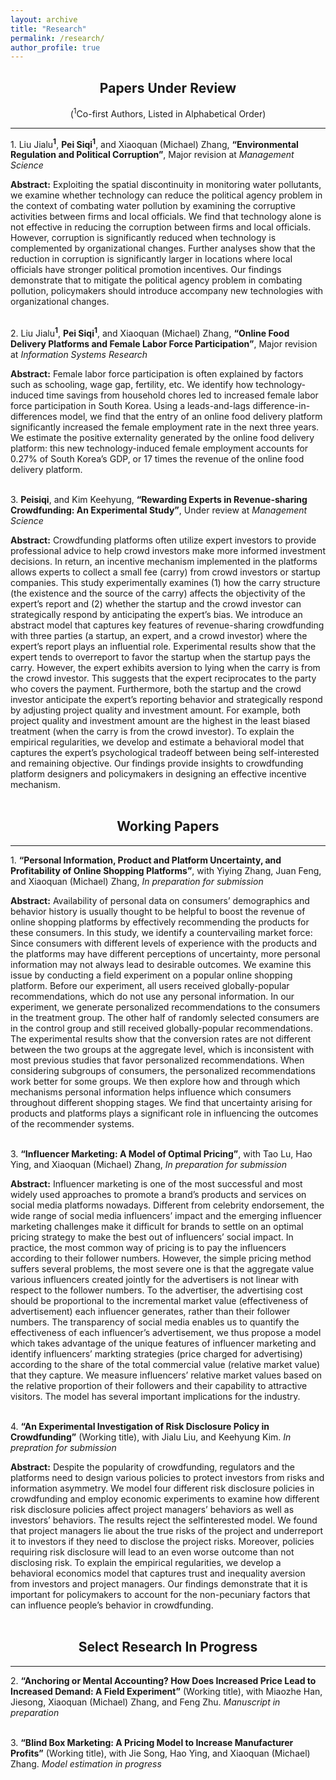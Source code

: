 ```yaml
---
layout: archive
title: "Research"
permalink: /research/
author_profile: true
---
```


## <center>Papers Under Review</center>
<center>(<sup>1</sup>Co-first Authors, Listed in Alphabetical Order)</center>

---

&#49;. Liu Jialu<sup>**1**</sup>, **Pei Siqi**<sup>**1**</sup>, and Xiaoquan (Michael) Zhang, **“Environmental Regulation and Political Corruption”**, Major revision at *Management Science*  


**Abstract:** Exploiting the spatial discontinuity in monitoring water pollutants, we examine whether technology can reduce the political agency problem in the context of combating water pollution by examining the corruptive activities between firms and local officials. We find that technology alone is not effective in reducing the corruption between firms and local officials. However, corruption is significantly reduced when technology is complemented by organizational changes. Further analyses show that the reduction in corruption is significantly larger in locations where local officials have stronger political promotion incentives. Our findings demonstrate that to mitigate the political agency problem in combating pollution, policymakers should introduce accompany new technologies with organizational changes.
<br>
<br>
 
 
&#50;. Liu Jialu<sup>**1**</sup>, **Pei Siqi**<sup>**1**</sup>, and Xiaoquan (Michael) Zhang, **“Online Food Delivery Platforms and Female Labor Force Participation”**, Major revision at *Information Systems Research*  

  
  
**Abstract:** Female labor force participation is often explained by factors such as schooling, wage gap, fertility, etc. We identify how technology-induced time savings from household chores led to increased female labor force participation in South Korea. Using a leads-and-lags difference-in-differences model, we find that the entry of an online food delivery platform significantly increased the female employment rate in the next three years. We estimate the positive externality generated by the online food delivery platform: this new technology-induced female employment accounts for 0.27% of South Korea’s GDP, or 17 times the revenue of the online food delivery platform.
<br>
<br>
 
 
&#51;. **Peisiqi**, and Kim Keehyung, **“Rewarding Experts in Revenue-sharing Crowdfunding: An Experimental Study”**, Under review at *Management Science*

**Abstract:** Crowdfunding platforms often utilize expert investors to provide professional advice to help crowd investors make more informed investment decisions. In return, an incentive mechanism implemented in the platforms allows experts to collect a small fee (carry) from crowd investors or startup companies. This study experimentally examines (1) how the carry structure (the existence and the source of the carry) affects the objectivity of the expert’s report and (2) whether the startup and the crowd investor can strategically respond by anticipating the expert’s bias. We introduce an abstract model that captures key features of revenue-sharing crowdfunding with three parties (a startup, an expert, and a crowd investor) where the expert’s report plays an influential role. Experimental results show that the expert tends to overreport to favor the startup when the startup pays the carry. However, the expert exhibits aversion to lying when the carry is from the crowd investor. This suggests that the expert reciprocates to the party who covers the payment. Furthermore, both the startup and the crowd investor anticipate the expert’s reporting behavior and strategically respond by adjusting project quality and investment amount. For example, both project quality and investment amount are the highest in the least biased treatment (when the carry is from the crowd investor). To explain the empirical regularities, we develop and estimate a behavioral model that captures the expert’s psychological tradeoff between being self-interested and remaining objective. Our findings provide insights to crowdfunding platform designers and policymakers in designing an effective incentive mechanism.
<br>
<br> 
  
## <center>Working Papers</center>
---


&#49;. **“Personal Information, Product and Platform Uncertainty, and Profitability of Online Shopping Platforms”**, with Yiying Zhang, Juan Feng, and Xiaoquan (Michael) Zhang, *In preparation for submission*

**Abstract:** Availability of personal data on consumers’ demographics and behavior history is usually thought to be helpful to boost the revenue of online shopping platforms by effectively recommending the products for these consumers. In this study, we identify a countervailing market force: Since consumers with different levels of experience with the products and the platforms may have different perceptions of uncertainty, more personal information may not always lead to desirable outcomes. We examine this issue by conducting a field experiment on a popular online shopping platform. Before our experiment, all users received globally-popular recommendations, which do not use any personal information. In our experiment, we generate personalized recommendations to the consumers in the treatment group. The other half of randomly selected consumers are in the control group and still received globally-popular recommendations. The experimental results show that the conversion rates are not different between the two groups at the aggregate level, which is inconsistent with most previous studies that favor personalized recommendations. When considering subgroups of consumers, the personalized recommendations work better for some groups. We then explore how and through which mechanisms personal information helps influence which consumers throughout different shopping stages. We find that uncertainty arising for products and platforms plays a significant role in influencing the outcomes of the recommender systems. 
<br>
<br>

&#51;. **“Influencer Marketing: A Model of Optimal Pricing”**, with Tao Lu, Hao Ying, and Xiaoquan (Michael) Zhang, *In preparation for submission*

**Abstract:** Influencer marketing is one of the most successful and most widely used approaches to promote a brand’s products and services on social media platforms nowadays. Different from celebrity endorsement, the wide range of social media influencers’ impact and the emerging influencer marketing challenges make it difficult for brands to settle on an optimal pricing strategy to make the best out of influencers’ social impact. In practice, the most common way of pricing is to pay the influencers according to their follower numbers. However, the simple pricing method suffers several problems, the most severe one is that the aggregate value various influencers created jointly for the advertisers is not linear with respect to the follower numbers. To the advertiser, the advertising cost should be proportional to the incremental market value (effectiveness of advertisement) each influencer generates, rather than their follower numbers. The transparency of social media enables us to quantify the effectiveness of each influencer’s advertisement, we thus propose a model which takes advantage of the unique features of influencer marketing and identify influencers’ markting strategies (price charged for advertising) according to the share of the total commercial value (relative market value) that they capture. We measure influencers’ relative market values based on the relative proportion of their followers and their capability to attractive visitors. The model has several important implications for the industry.
<br>
<br>

&#52;. **“An Experimental Investigation of Risk Disclosure Policy in Crowdfunding”** (Working title), with Jialu Liu, and Keehyung Kim. *In prepration for submission*  

**Abstract:** Despite the popularity of crowdfunding, regulators and the platforms need to design various policies to protect investors from risks and information asymmetry. We model four different risk disclosure policies in crowdfunding and employ economic experiments to examine how different risk disclosure policies affect project managers’ behaviors as well as investors’ behaviors. The results reject the selfinterested model. We found that project managers lie about the true risks of the project and underreport it to investors if they need to disclose the project risks. Moreover, policies requiring risk disclosure will lead to an even worse outcome than not disclosing risk. To explain the empirical regularities, we develop a behavioral economics model that captures trust and inequality aversion from investors and project managers. Our findings demonstrate that it is important for policymakers to account for the non-pecuniary factors that can influence people’s behavior in crowdfunding.
<br>
<br>

## <center>Select Research In Progress</center>
---

&#50;. **“Anchoring or Mental Accounting? How Does Increased Price Lead to Increased Demand: A Field Experiment”** (Working title), with Miaozhe Han, Jiesong, Xiaoquan (Michael) Zhang, and Feng Zhu. *Manuscript in preparation*
<br>
<br>


&#51;. **“Blind Box Marketing: A Pricing Model to Increase Manufacturer Profits”** (Working title), with Jie Song, Hao Ying, and Xiaoquan (Michael) Zhang. *Model estimation in progress*
<br>
<br>




